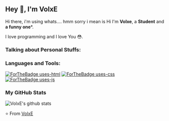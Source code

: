 ## Hey 👋, I'm VolxE

Hi there, i'm using whats.... hmm sorry i mean is Hi I'm **Volxe**, a **Student** and **a funny one***.


I love programming and I love You 😳.

### Talking about Personal Stuffs:


### Languages and Tools:

[![ForTheBadge uses-html](http://ForTheBadge.com/images/badges/uses-html.svg)](http://ForTheBadge.com)
[![ForTheBadge uses-css](http://ForTheBadge.com/images/badges/uses-css.svg)](http://ForTheBadge.com)\
[![ForTheBadge uses-js](http://ForTheBadge.com/images/badges/uses-js.svg)](http://ForTheBadge.com)


### My GitHub Stats

![VolxE's github stats](https://github-readme-stats.vercel.app/api?username=VolxE&show_icons=true)

⭐️ From [VolxE](https://github.com/VolxE)
